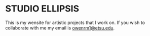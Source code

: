 # STUDIO ELLIPSIS

This is my wensite for artistic projects that I work on. 
If you wish to collaborate with me my email is owenrm1@etsu.edu.
